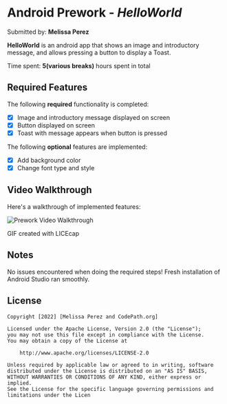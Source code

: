 # Android Prework - *HelloWorld*

Submitted by: **Melissa Perez**

**HelloWorld** is an android app that shows an image and introductory message, and allows pressing a
button to display a Toast.

Time spent: **5(various breaks)** hours spent in total

## Required Features

The following **required** functionality is completed:

* [x] Image and introductory message displayed on screen
* [x] Button displayed on screen
* [x] Toast with message appears when button is pressed

The following **optional** features are implemented:

* [x] Add background color
* [x] Change font type and style

## Video Walkthrough

Here's a walkthrough of implemented features:

<img src='https://imgur.com/a/WsthFcQ' title='Prework Video Walkthrough' width='' alt='Prework Video Walkthrough' />

<!-- Replace this with whatever GIF tool you used! -->
GIF created with LICEcap
<!-- Recommended tools:
[Kap](https://getkap.co/) for macOS
[ScreenToGif](https://www.screentogif.com/) for Windows
[peek](https://github.com/phw/peek) for Linux. -->

## Notes

No issues encountered when doing the required steps!
Fresh installation of Android Studio ran smoothly.

## License

    Copyright [2022] [Melissa Perez and CodePath.org]

    Licensed under the Apache License, Version 2.0 (the "License");
    you may not use this file except in compliance with the License.
    You may obtain a copy of the License at

        http://www.apache.org/licenses/LICENSE-2.0

    Unless required by applicable law or agreed to in writing, software
    distributed under the License is distributed on an "AS IS" BASIS,
    WITHOUT WARRANTIES OR CONDITIONS OF ANY KIND, either express or implied.
    See the License for the specific language governing permissions and
    limitations under the Licen
